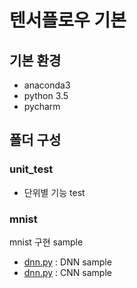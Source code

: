 # 텐서플로우 기본

## 기본 환경
* anaconda3
* python 3.5
* pycharm

## 폴더 구성
### unit_test
- 단위별 기능 test
### mnist
mnist 구현 sample
- [dnn.py](tensorflow_edu/mnist/dnn.py) : DNN sample 
- [dnn.py](tensorflow_edu/mnist/cnn.py) : CNN sample


